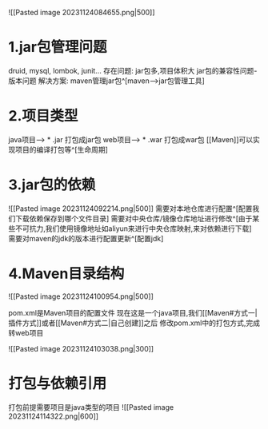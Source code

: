 
![[Pasted image 20231124084655.png|500]]

# 1.jar包管理问题	
druid, mysql, lombok, junit...
存在问题:
	jar包多,项目体积大
	jar包的兼容性问题-版本问题
解决方案:
	maven管理jar包^[maven-->jar包管理工具]
# 2.项目类型
java项目--> * .jar 打包成jar包
web项目-->  * .war 打包成war包
[[Maven]]可以实现项目的编译打包等^[生命周期]
# 3.jar包的依赖

![[Pasted image 20231124092214.png|500]]
需要对本地仓库进行配置^[配置我们下载依赖保存到哪个文件目录]
需要对中央仓库/镜像仓库地址进行修改^[由于某些不可抗力,我们使用镜像地址如aliyun来进行中央仓库映射,来对依赖进行下载]
需要对maven的jdk的版本进行配置更新^[配置jdk]

# 4.Maven目录结构

![[Pasted image 20231124100954.png|500]]

pom.xml是Maven项目的配置文件
现在这是一个java项目,我们[[Maven#方式一|插件方式]]或者[[Maven#方式二|自己创建]]之后
修改pom.xml中的打包方式,完成转web项目

![[Pasted image 20231124103038.png|300]]

# 打包与依赖引用

打包前提需要项目是java类型的项目
![[Pasted image 20231124114322.png|600]]